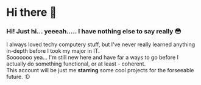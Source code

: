 # Hi there 👋

<!--
**sanguineimpasse/sanguineimpasse** is a ✨ _special_ ✨ repository because its `README.md` (this file) appears on your GitHub profile.

Here are some ideas to get you started:

- 🔭 I’m currently working on ...
- 🌱 I’m currently learning ...
- 👯 I’m looking to collaborate on ...
- 🤔 I’m looking for help with ...
- 💬 Ask me about ...
- 📫 How to reach me: ...
- 😄 Pronouns: ...
- ⚡ Fun fact: ...

--keeping this comment for the future :D--

-->

### Hi! Just hi... yeeeah..... I have nothing else to say really 😳
<p>I always loved techy computery stuff, but I've never really learned anything in-depth before I took my major in IT.<br>
  Sooooooo yea... I'm still new here and have far a ways to go before I actually do something functional, or at least - coherent.<br>
  This account will be just me <b>starring</b> some cool projects for the forseeable future. :D
</p>
